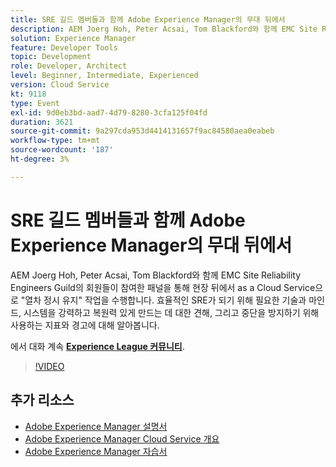 ```yaml
---
title: SRE 길드 멤버들과 함께 Adobe Experience Manager의 무대 뒤에서
description: AEM Joerg Hoh, Peter Acsai, Tom Blackford와 함께 EMC Site Reliability Engineers Guild의 회원들이 참여한 패널을 통해 현장 뒤에서 as a Cloud Service으로 "열차 정시 유지" 작업을 수행합니다. 효율적인 SRE가 되기 위해 필요한 기술과 마인드, 시스템을 강력하고 복원력 있게 만드는 데 대한 견해, 그리고 중단을 방지하기 위해 사용하는 지표와 경고에 대해 알아봅니다.
solution: Experience Manager
feature: Developer Tools
topic: Development
role: Developer, Architect
level: Beginner, Intermediate, Experienced
version: Cloud Service
kt: 9118
type: Event
exl-id: 9d0eb3bd-aad7-4d79-8280-3cfa125f04fd
duration: 3621
source-git-commit: 9a297cda953d4414131657f9ac84580aea0eabeb
workflow-type: tm+mt
source-wordcount: '187'
ht-degree: 3%

---
```


# SRE 길드 멤버들과 함께 Adobe Experience Manager의 무대 뒤에서

AEM Joerg Hoh, Peter Acsai, Tom Blackford와 함께 EMC Site Reliability Engineers Guild의 회원들이 참여한 패널을 통해 현장 뒤에서 as a Cloud Service으로 &quot;열차 정시 유지&quot; 작업을 수행합니다. 효율적인 SRE가 되기 위해 필요한 기술과 마인드, 시스템을 강력하고 복원력 있게 만드는 데 대한 견해, 그리고 중단을 방지하기 위해 사용하는 지표와 경고에 대해 알아봅니다.

에서 대화 계속 **[Experience League 커뮤니티](https://adobe.ly/2WoCVOU)**.

>[!VIDEO](https://video.tv.adobe.com/v/337527/?quality=12&learn=on&hidetitle=true)

## 추가 리소스

- [Adobe Experience Manager 설명서](https://experienceleague.adobe.com/docs/experience-manager-cloud-service.html?lang=ko-KR)
- [Adobe Experience Manager Cloud Service 개요](https://experienceleague.adobe.com/docs/experience-manager-cloud-service/overview/home.html)
- [Adobe Experience Manager 자습서](https://experienceleague.adobe.com/docs/experience-manager-tutorials.html)
